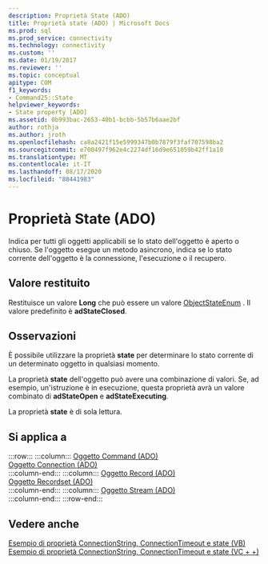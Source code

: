 ```yaml
---
description: Proprietà State (ADO)
title: Proprietà state (ADO) | Microsoft Docs
ms.prod: sql
ms.prod_service: connectivity
ms.technology: connectivity
ms.custom: ''
ms.date: 01/19/2017
ms.reviewer: ''
ms.topic: conceptual
apitype: COM
f1_keywords:
- Command25::State
helpviewer_keywords:
- State property [ADO]
ms.assetid: 0b993bac-2653-40b1-bcbb-5b57b6aae2bf
author: rothja
ms.author: jroth
ms.openlocfilehash: ca8a2421f15e5999347b0b7879f3faf707598ba2
ms.sourcegitcommit: e700497f962e4c2274df16d9e651059b42ff1a10
ms.translationtype: MT
ms.contentlocale: it-IT
ms.lasthandoff: 08/17/2020
ms.locfileid: "88441983"
---
```

# <a name="state-property-ado"></a>Proprietà State (ADO)
Indica per tutti gli oggetti applicabili se lo stato dell'oggetto è aperto o chiuso. Se l'oggetto esegue un metodo asincrono, indica se lo stato corrente dell'oggetto è la connessione, l'esecuzione o il recupero.  
  
## <a name="return-value"></a>Valore restituito  
 Restituisce un valore **Long** che può essere un valore [ObjectStateEnum](../../../ado/reference/ado-api/objectstateenum.md) . Il valore predefinito è **adStateClosed**.  
  
## <a name="remarks"></a>Osservazioni  
 È possibile utilizzare la proprietà **state** per determinare lo stato corrente di un determinato oggetto in qualsiasi momento.  
  
 La proprietà **state** dell'oggetto può avere una combinazione di valori. Se, ad esempio, un'istruzione è in esecuzione, questa proprietà avrà un valore combinato di **adStateOpen** e **adStateExecuting**.  
  
 La proprietà **state** è di sola lettura.  
  
## <a name="applies-to"></a>Si applica a  

:::row:::
    :::column:::
        [Oggetto Command (ADO)](../../../ado/reference/ado-api/command-object-ado.md)  
        [Oggetto Connection (ADO)](../../../ado/reference/ado-api/connection-object-ado.md)  
    :::column-end:::
    :::column:::
        [Oggetto Record (ADO)](../../../ado/reference/ado-api/record-object-ado.md)  
        [Oggetto Recordset (ADO)](../../../ado/reference/ado-api/recordset-object-ado.md)  
    :::column-end:::
    :::column:::
        [Oggetto Stream (ADO)](../../../ado/reference/ado-api/stream-object-ado.md)  
    :::column-end:::
:::row-end:::

## <a name="see-also"></a>Vedere anche  
 [Esempio di proprietà ConnectionString, ConnectionTimeout e state (VB)](../../../ado/reference/ado-api/connectionstring-connectiontimeout-and-state-properties-example-vb.md)   
 [Esempio di proprietà ConnectionString, ConnectionTimeout e state (VC + +)](../../../ado/reference/ado-api/connectionstring-connectiontimeout-and-state-properties-example-vc.md)   

